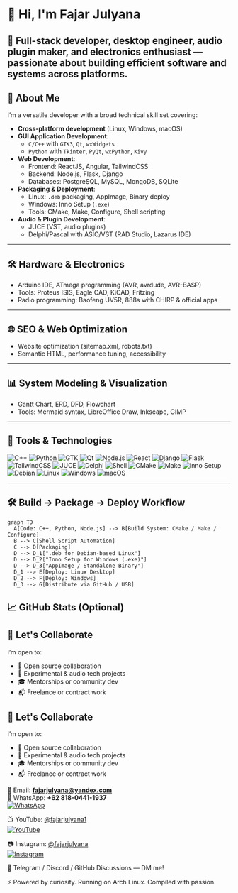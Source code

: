 # 👋 Hi, I'm Fajar Julyana

🎯 Full-stack developer, desktop engineer, audio plugin maker, and electronics enthusiast — passionate about building efficient software and systems across platforms.
---

## 🧠 About Me

I’m a versatile developer with a broad technical skill set covering:

- **Cross-platform development** (Linux, Windows, macOS)
- **GUI Application Development**:
  - `C/C++` with `GTK3`, `Qt`, `wxWidgets`
  - `Python` with `Tkinter`, `PyQt`, `wxPython`, `Kivy`
- **Web Development**:
  - Frontend: ReactJS, Angular, TailwindCSS
  - Backend: Node.js, Flask, Django
  - Databases: PostgreSQL, MySQL, MongoDB, SQLite
- **Packaging & Deployment**:
  - Linux: `.deb` packaging, AppImage, Binary deploy
  - Windows: Inno Setup (`.exe`)
  - Tools: CMake, Make, Configure, Shell scripting
- **Audio & Plugin Development**:
  - JUCE (VST, audio plugins)
  - Delphi/Pascal with ASIO/VST (RAD Studio, Lazarus IDE)

---

## 🛠️ Hardware & Electronics

- Arduino IDE, ATmega programming (AVR, avrdude, AVR-BASP)
- Tools: Proteus ISIS, Eagle CAD, KiCAD, Fritzing
- Radio programming: Baofeng UV5R, 888s with CHIRP & official apps

---

## 🌐 SEO & Web Optimization

- Website optimization (sitemap.xml, robots.txt)
- Semantic HTML, performance tuning, accessibility

---

## 📊 System Modeling & Visualization

- Gantt Chart, ERD, DFD, Flowchart
- Tools: Mermaid syntax, LibreOffice Draw, Inkscape, GIMP

---

## 🧰 Tools & Technologies

![C++](https://img.shields.io/badge/C++-00599C?style=for-the-badge&logo=c%2B%2B&logoColor=white)
![Python](https://img.shields.io/badge/Python-3776AB?style=for-the-badge&logo=python&logoColor=white)
![GTK](https://img.shields.io/badge/GTK-8BC34A?style=for-the-badge&logo=gnome&logoColor=white)
![Qt](https://img.shields.io/badge/Qt-41CD52?style=for-the-badge&logo=qt&logoColor=white)
![Node.js](https://img.shields.io/badge/Node.js-339933?style=for-the-badge&logo=node.js&logoColor=white)
![React](https://img.shields.io/badge/React-61DAFB?style=for-the-badge&logo=react&logoColor=black)
![Django](https://img.shields.io/badge/Django-092E20?style=for-the-badge&logo=django&logoColor=white)
![Flask](https://img.shields.io/badge/Flask-000000?style=for-the-badge&logo=flask&logoColor=white)
![TailwindCSS](https://img.shields.io/badge/TailwindCSS-38B2AC?style=for-the-badge&logo=tailwind-css&logoColor=white)
![JUCE](https://img.shields.io/badge/JUCE-A558A0?style=for-the-badge)
![Delphi](https://img.shields.io/badge/Delphi-EA1F24?style=for-the-badge)
![Shell](https://img.shields.io/badge/Shell-Bash-4EAA25?style=for-the-badge&logo=gnu-bash&logoColor=white)
![CMake](https://img.shields.io/badge/CMake-064F8C?style=for-the-badge&logo=cmake&logoColor=white)
![Make](https://img.shields.io/badge/Make-1572B6?style=for-the-badge&logo=gnu&logoColor=white)
![Inno Setup](https://img.shields.io/badge/InnoSetup-FF4500?style=for-the-badge)
![Debian](https://img.shields.io/badge/Debian-A81D33?style=for-the-badge&logo=debian&logoColor=white)
![Linux](https://img.shields.io/badge/Linux-FCC624?style=for-the-badge&logo=linux&logoColor=black)
![Windows](https://img.shields.io/badge/Windows-0078D6?style=for-the-badge&logo=windows&logoColor=white)
![macOS](https://img.shields.io/badge/macOS-000000?style=for-the-badge&logo=apple&logoColor=white)

---
## 🛠️ Build → Package → Deploy Workflow

```mermaid
graph TD
  A[Code: C++, Python, Node.js] --> B[Build System: CMake / Make / Configure]
  B --> C[Shell Script Automation]
  C --> D[Packaging]
  D --> D_1[".deb for Debian-based Linux"]
  D --> D_2["Inno Setup for Windows (.exe)"]
  D --> D_3["AppImage / Standalone Binary"]
  D_1 --> E[Deploy: Linux Desktop]
  D_2 --> F[Deploy: Windows]
  D_3 --> G[Distribute via GitHub / USB]
```

## 📈 GitHub Stats (Optional)

## 🤝 Let's Collaborate

I’m open to:

* 🔧 Open source collaboration
* 🧪 Experimental & audio tech projects
* 🎓 Mentorships or community dev
* 📬 Freelance or contract work

## 🤝 Let's Collaborate

I’m open to:

- 🔧 Open source collaboration  
- 🧪 Experimental & audio tech projects  
- 🎓 Mentorships or community dev  
- 📬 Freelance or contract work

📧 Email: **[fajarjulyana@yandex.com](mailto:fajarjulyana@yandex.com)**  
📱 WhatsApp: **+62 818-0441-1937**  
[![WhatsApp](https://img.shields.io/badge/Chat%20on-WhatsApp-25D366?style=flat&logo=whatsapp&logoColor=white)](https://wa.me/6281804411937)

📺 YouTube: [@fajarjulyana1](https://www.youtube.com/@fajarjulyana1)  
[![YouTube](https://img.shields.io/badge/Subscribe-YouTube-red?style=flat&logo=youtube&logoColor=white)](https://www.youtube.com/@fajarjulyana1)

📷 Instagram: [@fajarjulyana](https://www.instagram.com/fajarjulyana/)  
[![Instagram](https://img.shields.io/badge/Follow-Instagram-E4405F?style=flat&logo=instagram&logoColor=white)](https://www.instagram.com/fajarjulyana/)

💬 Telegram / Discord / GitHub Discussions — DM me!


⚡ Powered by curiosity. Running on Arch Linux. Compiled with passion.



